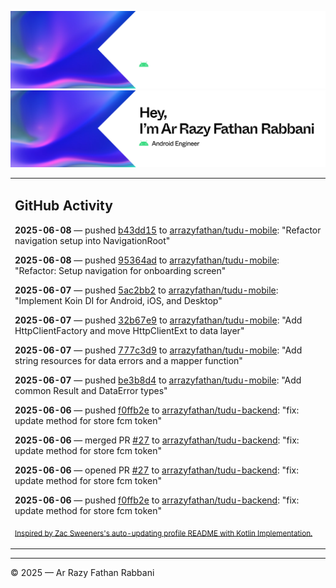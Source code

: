 ![Ar Razy Fathan Rabbani Banner](https://github.com/arrazyfathan/arrazyfathan/blob/main/media/banner-dark.png#gh-dark-mode-only)
![Ar Razy Fathan Rabbani Banner](https://github.com/arrazyfathan/arrazyfathan/blob/main/media/banner-light.png#gh-light-mode-only)

<table><tr><td valign="top" width="100%">    

## GitHub Activity

**2025-06-08** — pushed [b43dd15](https://github.com/arrazyfathan/tudu-mobile/commits/b43dd155a71ab87a99fdbb884f66b04ad80ae11f) to [arrazyfathan/tudu-mobile](https://github.com/arrazyfathan/tudu-mobile): "Refactor navigation setup into NavigationRoot"

**2025-06-08** — pushed [95364ad](https://github.com/arrazyfathan/tudu-mobile/commits/95364ad7b2740ba9d7ec3d548a7a5db8a32d37b1) to [arrazyfathan/tudu-mobile](https://github.com/arrazyfathan/tudu-mobile): "Refactor: Setup navigation for onboarding screen"

**2025-06-07** — pushed [5ac2bb2](https://github.com/arrazyfathan/tudu-mobile/commits/5ac2bb291fc74df9a364246714c4764955a29e13) to [arrazyfathan/tudu-mobile](https://github.com/arrazyfathan/tudu-mobile): "Implement Koin DI for Android, iOS, and Desktop"

**2025-06-07** — pushed [32b67e9](https://github.com/arrazyfathan/tudu-mobile/commits/32b67e9d9d646dfbaf38cfbd61f8112e35d4aade) to [arrazyfathan/tudu-mobile](https://github.com/arrazyfathan/tudu-mobile): "Add HttpClientFactory and move HttpClientExt to data layer"

**2025-06-07** — pushed [777c3d9](https://github.com/arrazyfathan/tudu-mobile/commits/777c3d93fcfd950c8a27ccab1958a64c808a603c) to [arrazyfathan/tudu-mobile](https://github.com/arrazyfathan/tudu-mobile): "Add string resources for data errors and a mapper function"

**2025-06-07** — pushed [be3b8d4](https://github.com/arrazyfathan/tudu-mobile/commits/be3b8d4bfae8090a797cc3dbd3d6a782e1c10c0c) to [arrazyfathan/tudu-mobile](https://github.com/arrazyfathan/tudu-mobile): "Add common Result and DataError types"

**2025-06-06** — pushed [f0ffb2e](https://github.com/arrazyfathan/tudu-backend/commits/f0ffb2ef771431775219a47edc6ece31774d5360) to [arrazyfathan/tudu-backend](https://github.com/arrazyfathan/tudu-backend): "fix: update method for store fcm token"

**2025-06-06** — merged PR [#27](https://github.com/arrazyfathan/tudu-backend/pull/27) to [arrazyfathan/tudu-backend](https://github.com/arrazyfathan/tudu-backend): "fix: update method for store fcm token"

**2025-06-06** — opened PR [#27](https://github.com/arrazyfathan/tudu-backend/pull/27) to [arrazyfathan/tudu-backend](https://github.com/arrazyfathan/tudu-backend): "fix: update method for store fcm token"

**2025-06-06** — pushed [f0ffb2e](https://github.com/arrazyfathan/tudu-backend/commits/f0ffb2ef771431775219a47edc6ece31774d5360) to [arrazyfathan/tudu-backend](https://github.com/arrazyfathan/tudu-backend): "fix: update method for store fcm token"
                
<sub><a href="https://github.com/ZacSweers/ZacSweers/">Inspired by Zac Sweeners's auto-updating profile README with Kotlin Implementation.</a></sub>
</table>

<!--START_SECTION:waka-->
<!--END_SECTION:waka-->

---
© 2025 — Ar Razy Fathan Rabbani